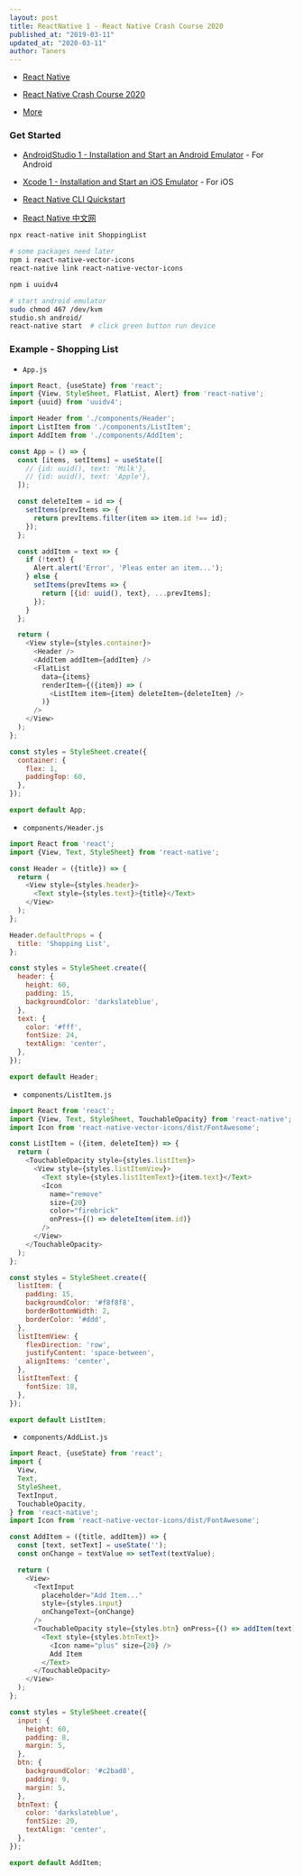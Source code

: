 ```yaml
---
layout: post
title: ReactNative 1 - React Native Crash Course 2020
published_at: "2019-03-11"
updated_at: "2020-03-11"
author: Taners
---
```


- [React Native](https://reactnative.dev/)

- [React Native Crash Course 2020](https://www.youtube.com/watch?v=Hf4MJH0jDb4)

- [More](https://www.youtube.com/watch?v=qSRrxpdMpVc)

### Get Started

- [AndroidStudio 1 - Installation and Start an Android Emulator](https://tane-rs.github.io/_posts/2020-03-11-00.md) - For Android

- [Xcode 1 - Installation and Start an iOS Emulator](https://tane-rs.github.io/_posts/2020-03-11-02.md) - For iOS

- [React Native CLI Quickstart](https://reactnative.dev/docs/getting-started)

- [React Native 中文网](https://reactnative.cn/docs/getting-started/)

```bash
npx react-native init ShoppingList
```

```bash
# some packages need later
npm i react-native-vector-icons
react-native link react-native-vector-icons

npm i uuidv4

# start android emulator
sudo chmod 467 /dev/kvm
studio.sh android/
react-native start  # click green button run device
```

### Example - Shopping List

- `App.js`

```js
import React, {useState} from 'react';
import {View, StyleSheet, FlatList, Alert} from 'react-native';
import {uuid} from 'uuidv4';

import Header from './components/Header';
import ListItem from './components/ListItem';
import AddItem from './components/AddItem';

const App = () => {
  const [items, setItems] = useState([
    // {id: uuid(), text: 'Milk'},
    // {id: uuid(), text: 'Apple'},
  ]);

  const deleteItem = id => {
    setItems(prevItems => {
      return prevItems.filter(item => item.id !== id);
    });
  };

  const addItem = text => {
    if (!text) {
      Alert.alert('Error', 'Pleas enter an item...');
    } else {
      setItems(prevItems => {
        return [{id: uuid(), text}, ...prevItems];
      });
    }
  };

  return (
    <View style={styles.container}>
      <Header />
      <AddItem addItem={addItem} />
      <FlatList
        data={items}
        renderItem={({item}) => (
          <ListItem item={item} deleteItem={deleteItem} />
        )}
      />
    </View>
  );
};

const styles = StyleSheet.create({
  container: {
    flex: 1,
    paddingTop: 60,
  },
});

export default App;
```

- `components/Header.js`

```js
import React from 'react';
import {View, Text, StyleSheet} from 'react-native';

const Header = ({title}) => {
  return (
    <View style={styles.header}>
      <Text style={styles.text}>{title}</Text>
    </View>
  );
};

Header.defaultProps = {
  title: 'Shopping List',
};

const styles = StyleSheet.create({
  header: {
    height: 60,
    padding: 15,
    backgroundColor: 'darkslateblue',
  },
  text: {
    color: '#fff',
    fontSize: 24,
    textAlign: 'center',
  },
});

export default Header;
```

- `components/ListItem.js`

```js
import React from 'react';
import {View, Text, StyleSheet, TouchableOpacity} from 'react-native';
import Icon from 'react-native-vector-icons/dist/FontAwesome';

const ListItem = ({item, deleteItem}) => {
  return (
    <TouchableOpacity style={styles.listItem}>
      <View style={styles.listItemView}>
        <Text style={styles.listItemText}>{item.text}</Text>
        <Icon
          name="remove"
          size={20}
          color="firebrick"
          onPress={() => deleteItem(item.id)}
        />
      </View>
    </TouchableOpacity>
  );
};

const styles = StyleSheet.create({
  listItem: {
    padding: 15,
    backgroundColor: '#f8f8f8',
    borderBottomWidth: 2,
    borderColor: '#ddd',
  },
  listItemView: {
    flexDirection: 'row',
    justifyContent: 'space-between',
    alignItems: 'center',
  },
  listItemText: {
    fontSize: 18,
  },
});

export default ListItem;
```

- `components/AddList.js`

```js
import React, {useState} from 'react';
import {
  View,
  Text,
  StyleSheet,
  TextInput,
  TouchableOpacity,
} from 'react-native';
import Icon from 'react-native-vector-icons/dist/FontAwesome';

const AddItem = ({title, addItem}) => {
  const [text, setText] = useState('');
  const onChange = textValue => setText(textValue);

  return (
    <View>
      <TextInput
        placeholder="Add Item..."
        style={styles.input}
        onChangeText={onChange}
      />
      <TouchableOpacity style={styles.btn} onPress={() => addItem(text)}>
        <Text style={styles.btnText}>
          <Icon name="plus" size={20} />
          Add Item
        </Text>
      </TouchableOpacity>
    </View>
  );
};

const styles = StyleSheet.create({
  input: {
    height: 60,
    padding: 8,
    margin: 5,
  },
  btn: {
    backgroundColor: '#c2bad8',
    padding: 9,
    margin: 5,
  },
  btnText: {
    color: 'darkslateblue',
    fontSize: 20,
    textAlign: 'center',
  },
});

export default AddItem;
```